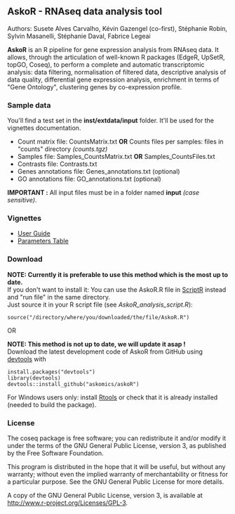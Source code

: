 ## AskoR - RNAseq data analysis tool

Authors: Susete Alves Carvalho, Kévin Gazengel (co-first), Stéphanie Robin, Sylvin Masanelli, Stéphanie Daval, Fabrice Legeai <br/>

**AskoR** is an R pipeline for gene expression analysis from RNAseq data. It allows, through the articulation of well-known R packages (EdgeR, UpSetR, topGO, Coseq), to perform a complete and automatic transcriptomic analysis: data filtering, normalisation of filtered data, descriptive analysis of data quality, differential gene expression analysis, enrichment in terms of "Gene Ontology", clustering genes by co-expression profile.

### Sample data
You'll find a test set in the **inst/extdata/input** folder. It'll be used for the vignettes documentation.<br/>

  - Count matrix file: CountsMatrix.txt **OR** Counts files per samples: files in "counts" directory _(counts.tgz)_
  - Samples file: Samples_CountsMatrix.txt **OR** Samples_CountsFiles.txt 
  - Contrasts file: Contrasts.txt
  - Genes annotations file: Genes_annotations.txt (optional)
  - GO annotations file: GO_annotations.txt (optional)

**IMPORTANT :** All input files must be in a folder named **input** _(case sensitive)_.

### Vignettes

* [User Guide](https://github.com/asusete/askoR/wiki/Pipeline-askoR:-User-Guide)
* [Parameters Table](https://github.com/asusete/askoR/wiki/Pipeline-askoR:-Parameters-Table)

### Download
**NOTE: Currently it is preferable to use this method which is the most up to date.**<br/>
If you don't want to install it: You can use the AskoR.R file in [ScriptR](https://github.com/asusete/askoR/tree/master/ScriptR) instead and "run file" in the same directory.  
Just source it in your R script file (see _AskoR_analysis_script.R_):  
```
source("/directory/where/you/downloaded/the/file/AskoR.R")
```
OR

**NOTE: This method is not up to date, we will update it asap !**<br/>
Download the latest development code of AskoR from GitHub using [devtools](https://cran.r-project.org/package=devtools) with
```
install.packages("devtools")
library(devtools)
devtools::install_github("askomics/askoR")
```
For Windows users only: install [Rtools](https://cran.r-project.org/bin/windows/Rtools/) or check that it is already installed (needed to build the package).
 
### License

The coseq package is free software; you can redistribute it and/or modify it under the terms of the GNU General Public License, version 3, as published by the Free Software Foundation.

This program is distributed in the hope that it will be useful, but without any warranty; without even the implied warranty of merchantability or fitness for a particular purpose. See the GNU General Public License for more details.

A copy of the GNU General Public License, version 3, is available at http://www.r-project.org/Licenses/GPL-3.
